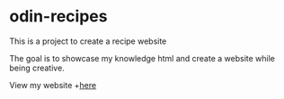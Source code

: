 # odin-recipes

This is a project to create a recipe website

The goal is to showcase my knowledge html and create a website while being creative.

View my website +[here](https://nateeix.github.io/odin-recipes/)